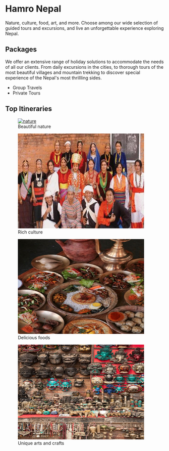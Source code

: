 <!DOCTYPE html>
<html lang = en>

  <head>
    <meta name="description" content="website">
    <meta charset="UTF-8">
    <title>Travel Agency Page</title>
  </head>

  <body>
 <h1>Hamro Nepal</h1>
 <p>Nature, culture, food, art, and more. Choose among our wide selection of guided tours and excursions, and live an unforgettable experience exploring Nepal.</p>
 <h2>Packages</h2>
 <p>We offer an extensive range of holiday solutions to accommodate the needs of all our clients. From daily excursions in the cities, to thorough tours of the most beautiful villages and mountain trekking to discover special experience of the Nepal's most thrillling sides.
 </p>
 <ul>
   <li>Group Travels</li>
   <li>Private Tours</li>
 </ul>
 <h2>Top Itineraries</h2>
  </body>


  <figure> <a href="https://www.freecodecamp.org/learn" targret="_blank" ><img src="https://raw.githubusercontent.com/Anupa6/no-clue/refs/heads/main/Panch%20Pokhari%20%2C%20Sindhupalchwok%20%2C%20Nepal%F0%9F%87%B3%F0%9F%87%B5.jpg" height="300" width="400" alt="nature"></a>
    <figcaption>Beautiful nature<figcaption/>
  </figure>


<figure> <a href="https://www.freecodecamp.org/learn" target="_blank"><img src="https://raw.githubusercontent.com/Anupa6/no-clue/refs/heads/main/People%20of%20Nepal%20varies%20in%20accordance%20to%20their%20geographical%20setting%20as%20well%20as%20the%20weather%20conditions_.jpg" height="300" width="400" alt="culture"></a>
  <figcaption>Rich culture</figcaption>
  </figure>


  <figure> <a href="https://www.freecodecamp.org/learn" target="_blank"><img src="https://raw.githubusercontent.com/Anupa6/no-clue/refs/heads/main/Newari%20authentic%20food%20in%20Nepal.jpg"height="300" width="400" alt="food" ></a>
  <figcaption>Delicious foods</figcaption>
  </figure> 


<figure> <a href="https://www.freecodecamp.org/learn" target="_blank"><img src="https://raw.githubusercontent.com/Anupa6/no-clue/refs/heads/main/_Nepali%20Souvenirs_%20by%20Stocksy%20Contributor%20%20_Bisual%20Studio_.jpg" height="300" width="400"  alt="art"></a>
  <figcaption>Unique arts and crafts</figcaption>
  </figure>
  </html>
